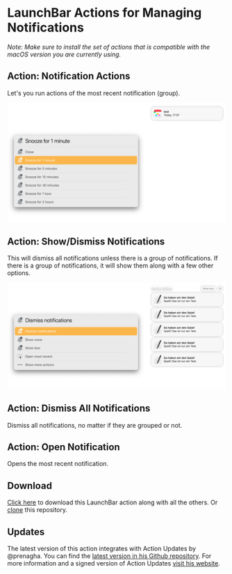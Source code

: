 # LaunchBar Actions for Managing Notifications

*Note: Make sure to install the set of actions that is compatible with the macOS version you are currently using.*

## Action: Notification Actions

Let's you run actions of the most recent notification (group). 

<img src="noti_actions.png" width="800"/> 
 
## Action: Show/Dismiss Notifications

This will dismiss all notifications unless there is a group of notifications. If there is a group of notifications, it will show them along with a few other options. 

<img src="noti_show_dismiss.png" width="800"/> 

## Action: Dismiss All Notifications

Dismiss all notifications, no matter if they are grouped or not.

## Action: Open Notification

Opens the most recent notification.


## Download
[Click here](https://github.com/Ptujec/LaunchBar/archive/refs/heads/master.zip) to download this LaunchBar action along with all the others. Or [clone](https://docs.github.com/en/repositories/creating-and-managing-repositories/cloning-a-repository) this repository.

## Updates

The latest version of this action integrates with Action Updates by @prenagha. You can find the [latest version in his Github repository](https://github.com/prenagha/launchbar). For more information and a signed version of Action Updates [visit his website](https://renaghan.com/launchbar/action-updates/).